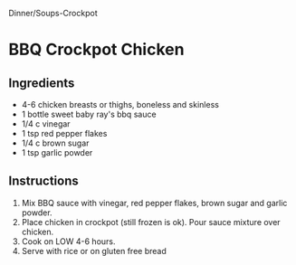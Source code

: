 Dinner/Soups-Crockpot

# BBQ Crockpot Chicken

## Ingredients

- 4-6 chicken breasts or thighs, boneless and skinless
- 1 bottle sweet baby ray's bbq sauce
- 1/4 c vinegar
- 1 tsp red pepper flakes
- 1/4 c brown sugar
- 1 tsp garlic powder

## Instructions

1. Mix BBQ sauce with vinegar, red pepper flakes, brown sugar and garlic powder.
2. Place chicken in crockpot (still frozen is ok). Pour sauce mixture over chicken.
3. Cook on LOW 4-6 hours.
4. Serve with rice or on gluten free bread